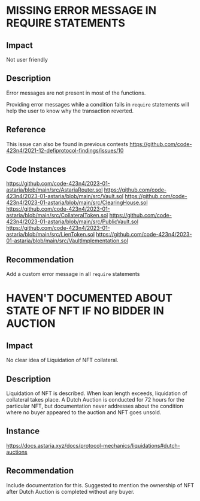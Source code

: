 # MISSING ERROR MESSAGE IN REQUIRE STATEMENTS

## Impact 
Not user friendly

## Description
Error messages are not present in most of the functions. 

Providing error messages while a condition fails in `require` statements will help the user to know why the transaction reverted.

## Reference
This issue can also be found in previous contests
https://github.com/code-423n4/2021-12-defiprotocol-findings/issues/10 

## Code Instances
https://github.com/code-423n4/2023-01-astaria/blob/main/src/AstariaRouter.sol
https://github.com/code-423n4/2023-01-astaria/blob/main/src/Vault.sol
https://github.com/code-423n4/2023-01-astaria/blob/main/src/ClearingHouse.sol
https://github.com/code-423n4/2023-01-astaria/blob/main/src/CollateralToken.sol
https://github.com/code-423n4/2023-01-astaria/blob/main/src/PublicVault.sol
https://github.com/code-423n4/2023-01-astaria/blob/main/src/LienToken.sol
https://github.com/code-423n4/2023-01-astaria/blob/main/src/VaultImplementation.sol

## Recommendation
Add a custom error message in all `require` statements

# HAVEN'T DOCUMENTED ABOUT STATE OF NFT IF NO BIDDER IN AUCTION

## Impact
No clear idea of Liquidation of NFT collateral.

## Description
Liquidation of NFT is described. When loan length exceeds, liquidation of collateral takes place. A Dutch Auction is conducted for 72 hours for the particular NFT, but documentation never addresses about the condition where no buyer appeared to the auction and NFT goes unsold.

## Instance
https://docs.astaria.xyz/docs/protocol-mechanics/liquidations#dutch-auctions

## Recommendation 
Include documentation for this. Suggested to mention the ownership of NFT after Dutch Auction is completed without any buyer. 
